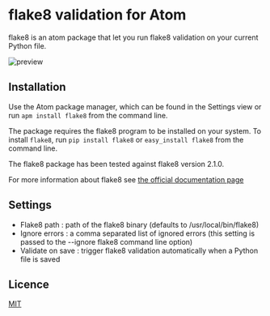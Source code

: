 # flake8 validation for Atom

flake8 is an atom package that let you run flake8 validation on your current Python file.

![preview](https://raw.github.com/julozi/atom-flake8/master/preview.png)

## Installation

Use the Atom package manager, which can be found in the Settings view or
run `apm install flake8` from the command line.

The package requires the flake8 program to be installed on your system. To install `flake8`, run `pip install flake8` or `easy_install flake8` from the command line.

The flake8 package has been tested against flake8 version 2.1.0.

For more information about flake8 see [the official documentation page](http://flake8.readthedocs.org/en/2.0/)

## Settings

- Flake8 path : path of the flake8 binary (defaults to /usr/local/bin/flake8)
- Ignore errors : a comma separated list of ignored errors (this setting is passed to the --ignore flake8 command line option)
- Validate on save : trigger flake8 validation automatically when a Python file is saved

## Licence

[MIT](http://opensource.org/licenses/MIT)
